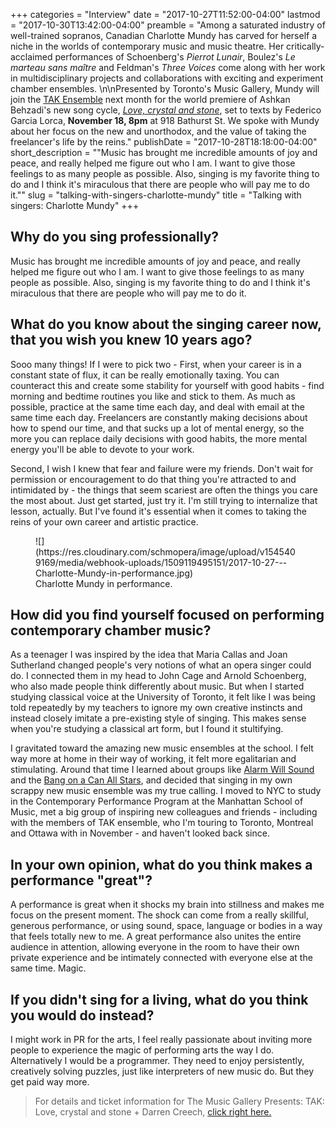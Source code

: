 +++
categories = "Interview"
date = "2017-10-27T11:52:00-04:00"
lastmod = "2017-10-30T13:42:00-04:00"
preamble = "Among a saturated industry of well-trained sopranos, Canadian Charlotte Mundy has carved for herself a niche in the worlds of contemporary music and music theatre. Her critically-acclaimed performances of Schoenberg's *Pierrot Lunair*, Boulez's *Le marteau sans maître* and Feldman's *Three Voices* come along with her work in multidisciplinary projects and collaborations with exciting and experiment chamber ensembles. \n\nPresented by Toronto's Music Gallery, Mundy will join the [TAK Ensemble](http://www.takensemble.com/) next month for the world premiere of Ashkan Behzadi's new song cycle, [*Love, crystal and stone*](https://musicgallery.org/events/tak-plays-ashkan-behzadi-darren-creech/), set to texts by Federico Garcia Lorca, **November 18, 8pm** at 918 Bathurst St. We spoke with Mundy about her focus on the new and unorthodox, and the value of taking the freelancer's life by the reins."
publishDate = "2017-10-28T18:18:00-04:00"
short_description = "\"Music has brought me incredible amounts of joy and peace, and really helped me figure out who I am. I want to give those feelings to as many people as possible.  Also, singing is my favorite thing to do and I think it's miraculous that there are people who will pay me to do it.\""
slug = "talking-with-singers-charlotte-mundy"
title = "Talking with singers: Charlotte Mundy"
+++

## Why do you sing professionally?
 
Music has brought me incredible amounts of joy and peace, and really helped me figure out who I am. I want to give those feelings to as many people as possible.  Also, singing is my favorite thing to do and I think it's miraculous that there are people who will pay me to do it.
 
## What do you know about the singing career now, that you wish you knew 10 years ago?
 
Sooo many things! If I were to pick two - First, when your career is in a constant state of flux, it can be really emotionally taxing. You can counteract this and create some stability for yourself with good habits - find morning and bedtime routines you like and stick to them.  As much as possible, practice at the same time each day, and deal with email at the same time each day. Freelancers are constantly making decisions about how to spend our time, and that sucks up a lot of mental energy, so the more you can replace daily decisions with good habits, the more mental energy you'll be able to devote to your work. 
 
Second, I wish I knew that fear and failure were my friends.  Don't wait for permission or encouragement to do that thing you're attracted to and intimidated by - the things that seem scariest are often the things you care the most about. Just get started, just try it. I'm still trying to internalize that lesson, actually. But I've found it's essential when it comes to taking the reins of your own career and artistic practice.

<figure data-type="image">
![](https://res.cloudinary.com/schmopera/image/upload/v1545409169/media/webhook-uploads/1509119495151/2017-10-27---Charlotte-Mundy-in-performance.jpg)
<figcaption>Charlotte Mundy in performance.</figcaption>
</figure>
 
## How did you find yourself focused on performing contemporary chamber music?
 
As a teenager I was inspired by the idea that Maria Callas and Joan Sutherland changed people's very notions of what an opera singer could do. I connected them in my head to John Cage and Arnold Schoenberg, who also made people think differently about music. But when I started studying classical voice at the University of Toronto, it felt like I was being told repeatedly by my teachers to ignore my own creative instincts and instead closely imitate a pre-existing style of singing. This makes sense when you're studying a classical art form, but I found it stultifying.
 
I gravitated toward the amazing new music ensembles at the school. I felt way more at home in their way of working, it felt more egalitarian and stimulating. Around that time I learned about groups like [Alarm Will Sound](http://www.alarmwillsound.com/) and the [Bang on a Can All Stars](http://bangonacan.org/bang_on_a_can_all_stars), and decided that singing in my own scrappy new music ensemble was my true calling. I moved to NYC to study in the Contemporary Performance Program at the Manhattan School of Music, met a big group of inspiring new colleagues and friends - including with the members of TAK ensemble, who I'm touring to Toronto, Montreal and Ottawa with in November - and haven't  looked back since. 
 
## In your own opinion, what do you think makes a performance "great"?
 
A performance is great when it shocks my brain into stillness and makes me focus on the present moment. The shock can come from a really skillful, generous performance, or using sound, space, language or bodies in a way that feels totally new to me. A great performance also unites the entire audience in attention, allowing everyone in the room to have their own private experience and be intimately connected with everyone else at the same time. Magic.
 
## If you didn't sing for a living, what do you think you would do instead?
 
I might work in PR for the arts, I feel really passionate about inviting more people to experience the magic of performing arts the way I do. Alternatively I would be a programmer. They need to enjoy persistently, creatively solving puzzles, just like interpreters of new music do. But they get paid way more. 

>For details and ticket information for The Music Gallery Presents: TAK: Love, crystal and stone + Darren Creech, [click right here.](https://musicgallery.org/events/tak-plays-ashkan-behzadi-darren-creech/)
